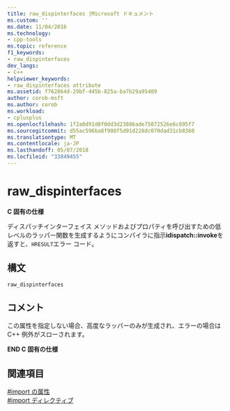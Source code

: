 ```yaml
---
title: raw_dispinterfaces |Microsoft ドキュメント
ms.custom: ''
ms.date: 11/04/2016
ms.technology:
- cpp-tools
ms.topic: reference
f1_keywords:
- raw_dispinterfaces
dev_langs:
- C++
helpviewer_keywords:
- raw_dispinterfaces attribute
ms.assetid: f762864d-29bf-445b-825a-ba7b29a95409
author: corob-msft
ms.author: corob
ms.workload:
- cplusplus
ms.openlocfilehash: 1f2a0d91d0f0dd3d23886ade75072526e6c895f7
ms.sourcegitcommit: d55ac596ba8f908f5d91d228dc070dad31cb8360
ms.translationtype: MT
ms.contentlocale: ja-JP
ms.lasthandoff: 05/07/2018
ms.locfileid: "33849455"
---
```

# <a name="rawdispinterfaces"></a>raw_dispinterfaces
**C 固有の仕様**  
  
 ディスパッチインターフェイス メソッドおよびプロパティを呼び出すための低レベルのラッパー関数を生成するようにコンパイラに指示**idispatch::invoke**を返すと、`HRESULT`エラー コード。  
  
## <a name="syntax"></a>構文  
  
```  
raw_dispinterfaces  
```  
  
## <a name="remarks"></a>コメント  
 この属性を指定しない場合、高度なラッパーのみが生成され、エラーの場合は C++ 例外がスローされます。  
  
 **END C 固有の仕様**  
  
## <a name="see-also"></a>関連項目  
 [#import の属性](../preprocessor/hash-import-attributes-cpp.md)   
 [#import ディレクティブ](../preprocessor/hash-import-directive-cpp.md)